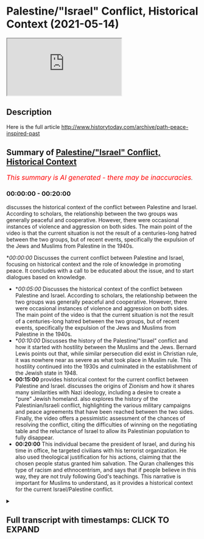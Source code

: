 # Palestine/"Israel" Conflict, Historical Context (2021-05-14)

<iframe loading='lazy' allow='autoplay' src='https://www.youtube.com/embed/9ZKuPycKiX8'></iframe>

## Description

Here is the full article 
http://www.historytoday.com/archive/path-peace-inspired-past

## Summary of [Palestine/"Israel" Conflict, Historical Context](https://www.youtube.com/watch?v=9ZKuPycKiX8)


*<span style="color:red; font-size:125%">This summary is AI generated - there may be inaccuracies</span>. [](/)*

### <a onclick="modifyYTiframeseektime('0')">00:00:00</a> - <a onclick="modifyYTiframeseektime('1200')">00:20:00</a>

 discusses the historical context of the conflict between Palestine and Israel. According to scholars, the relationship between the two groups was generally peaceful and cooperative. However, there were occasional instances of violence and aggression on both sides. The main point of the video is that the current situation is not the result of a centuries-long hatred between the two groups, but of recent events, specifically the expulsion of the Jews and Muslims from Palestine in the 1940s.

**<a onclick="modifyYTiframeseektime('0')">00:00:00</a>* Discusses the current conflict between Palestine and Israel, focusing on historical context and the role of knowledge in promoting peace. It concludes with a call to be educated about the issue, and to start dialogues based on knowledge.
* **<a onclick="modifyYTiframeseektime('300')">00:05:00</a>* Discusses the historical context of the conflict between Palestine and Israel. According to scholars, the relationship between the two groups was generally peaceful and cooperative. However, there were occasional instances of violence and aggression on both sides. The main point of the video is that the current situation is not the result of a centuries-long hatred between the two groups, but of recent events, specifically the expulsion of the Jews and Muslims from Palestine in the 1940s.
* **<a onclick="modifyYTiframeseektime('600')">00:10:00</a>* Discusses the history of the Palestine/"Israel" conflict and how it started with hostility between the Muslims and the Jews. Bernard Lewis points out that, while similar persecution did exist in Christian rule, it was nowhere near as severe as what took place in Muslim rule. This hostility continued into the 1930s and culminated in the establishment of the Jewish state in 1948.
* **<a onclick="modifyYTiframeseektime('900')">00:15:00</a>**  provides historical context for the current conflict between Palestine and Israel. discusses the origins of Zionism and how it shares many similarities with Nazi ideology, including a desire to create a "pure" Jewish homeland.  also explores the history of the Palestinian/Israeli conflict, highlighting the various military campaigns and peace agreements that have been reached between the two sides. Finally, the video offers a pessimistic assessment of the chances of resolving the conflict, citing the difficulties of winning on the negotiating table and the reluctance of Israel to allow its Palestinian population to fully disappear.
* **<a onclick="modifyYTiframeseektime('1200')">00:20:00</a>** This individual became the president of Israel, and during his time in office, he targeted civilians with his terrorist organization. He also used theological justification for his actions, claiming that the chosen people status granted him salvation. The Quran challenges this type of racism and ethnocentrism, and says that if people believe in this way, they are not truly following God's teachings. This narrative is important for Muslims to understand, as it provides a historical context for the current Israel/Palestine conflict.

<details><summary><h2>Full transcript with timestamps: CLICK TO EXPAND</h2></summary>

<a onclick="modifyYTiframeseektime('2')">0:00:02</a> we are witnessing some monstrous acts  
<a onclick="modifyYTiframeseektime('4')">0:00:04</a> being committed at the hands of the  
<a onclick="modifyYTiframeseektime('5')">0:00:05</a> israeli authorities  
<a onclick="modifyYTiframeseektime('7')">0:00:07</a> against civilian palestinians in  
<a onclick="modifyYTiframeseektime('11')">0:00:11</a> region and this is not something new  
<a onclick="modifyYTiframeseektime('14')">0:00:14</a> this is not something new that we are  
<a onclick="modifyYTiframeseektime('16')">0:00:16</a> witnessing we have witnessed this for  
<a onclick="modifyYTiframeseektime('18')">0:00:18</a> decades  
<a onclick="modifyYTiframeseektime('19')">0:00:19</a> since the advent of the so-called state  
<a onclick="modifyYTiframeseektime('21')">0:00:21</a> of israel in 1948 in may 1948  
<a onclick="modifyYTiframeseektime('25')">0:00:25</a> and that is simply because that state  
<a onclick="modifyYTiframeseektime('27')">0:00:27</a> has had an agenda  
<a onclick="modifyYTiframeseektime('29')">0:00:29</a> which has been uncovered now by  
<a onclick="modifyYTiframeseektime('31')">0:00:31</a> historians like ilan pape  
<a onclick="modifyYTiframeseektime('34')">0:00:34</a> and others like norman finkelstein who  
<a onclick="modifyYTiframeseektime('36')">0:00:36</a> have written extensively on these issues  
<a onclick="modifyYTiframeseektime('39')">0:00:39</a> whereby israeli authorities have been  
<a onclick="modifyYTiframeseektime('43')">0:00:43</a> exposed  
<a onclick="modifyYTiframeseektime('44')">0:00:44</a> for trying to ethnically cleanse  
<a onclick="modifyYTiframeseektime('47')">0:00:47</a> the areas of palestine from the arab  
<a onclick="modifyYTiframeseektime('50')">0:00:50</a> peoples  
<a onclick="modifyYTiframeseektime('51')">0:00:51</a> this is their agenda and why and how do  
<a onclick="modifyYTiframeseektime('54')">0:00:54</a> we know that  
<a onclick="modifyYTiframeseektime('55')">0:00:55</a> we know that from the records we know  
<a onclick="modifyYTiframeseektime('58')">0:00:58</a> that from  
<a onclick="modifyYTiframeseektime('58')">0:00:58</a> the days in which the very early state  
<a onclick="modifyYTiframeseektime('61')">0:01:01</a> of israel had plans  
<a onclick="modifyYTiframeseektime('63')">0:01:03</a> like plan elif and plan bet  
<a onclick="modifyYTiframeseektime('67')">0:01:07</a> and plan gimmel and not to forget the  
<a onclick="modifyYTiframeseektime('70')">0:01:10</a> most important  
<a onclick="modifyYTiframeseektime('72')">0:01:12</a> and severe of them all plan dalit  
<a onclick="modifyYTiframeseektime('76')">0:01:16</a> which explicitly mentions the intention  
<a onclick="modifyYTiframeseektime('79')">0:01:19</a> of the israeli government  
<a onclick="modifyYTiframeseektime('81')">0:01:21</a> or the israeli authorities to try and  
<a onclick="modifyYTiframeseektime('84')">0:01:24</a> dispose  
<a onclick="modifyYTiframeseektime('84')">0:01:24</a> of the land of trying to get rid of  
<a onclick="modifyYTiframeseektime('88')">0:01:28</a> quite frankly as many of the  
<a onclick="modifyYTiframeseektime('90')">0:01:30</a> palestinians as possible and they're  
<a onclick="modifyYTiframeseektime('92')">0:01:32</a> very  
<a onclick="modifyYTiframeseektime('93')">0:01:33</a> clear about those objectives only  
<a onclick="modifyYTiframeseektime('94')">0:01:34</a> someone who is  
<a onclick="modifyYTiframeseektime('96')">0:01:36</a> deluding themselves and who doesn't know  
<a onclick="modifyYTiframeseektime('99')">0:01:39</a> history  
<a onclick="modifyYTiframeseektime('100')">0:01:40</a> would pretend that that is not happening  
<a onclick="modifyYTiframeseektime('103')">0:01:43</a> in that area  
<a onclick="modifyYTiframeseektime('104')">0:01:44</a> as i've mentioned historians now look at  
<a onclick="modifyYTiframeseektime('107')">0:01:47</a> these  
<a onclick="modifyYTiframeseektime('107')">0:01:47</a> records like planned dalet and have  
<a onclick="modifyYTiframeseektime('110')">0:01:50</a> concluded  
<a onclick="modifyYTiframeseektime('112')">0:01:52</a> that this was the intention and is the  
<a onclick="modifyYTiframeseektime('114')">0:01:54</a> intention of the israeli authorities all  
<a onclick="modifyYTiframeseektime('116')">0:01:56</a> along  
<a onclick="modifyYTiframeseektime('117')">0:01:57</a> and if you look at what's been happening  
<a onclick="modifyYTiframeseektime('120')">0:02:00</a> from 1948  
<a onclick="modifyYTiframeseektime('122')">0:02:02</a> to this day you'll find that the  
<a onclick="modifyYTiframeseektime('125')">0:02:05</a> palestinian territories  
<a onclick="modifyYTiframeseektime('127')">0:02:07</a> have been shrinking in size in terms of  
<a onclick="modifyYTiframeseektime('130')">0:02:10</a> geographic location demography  
<a onclick="modifyYTiframeseektime('134')">0:02:14</a> and other things the question is what is  
<a onclick="modifyYTiframeseektime('137')">0:02:17</a> fueling  
<a onclick="modifyYTiframeseektime('138')">0:02:18</a> this conflict it's important that we  
<a onclick="modifyYTiframeseektime('140')">0:02:20</a> have the right diagnostic  
<a onclick="modifyYTiframeseektime('142')">0:02:22</a> to this so that we don't make rash  
<a onclick="modifyYTiframeseektime('145')">0:02:25</a> and hasty or generalized  
<a onclick="modifyYTiframeseektime('148')">0:02:28</a> or otherwise irresponsible judgments  
<a onclick="modifyYTiframeseektime('152')">0:02:32</a> as to why what is happening is happening  
<a onclick="modifyYTiframeseektime('155')">0:02:35</a> i want to submit to you today that what  
<a onclick="modifyYTiframeseektime('156')">0:02:36</a> is happening is happening not because of  
<a onclick="modifyYTiframeseektime('158')">0:02:38</a> religion  
<a onclick="modifyYTiframeseektime('161')">0:02:41</a> it's not because muslims hate jews or  
<a onclick="modifyYTiframeseektime('164')">0:02:44</a> jews hate muslims  
<a onclick="modifyYTiframeseektime('165')">0:02:45</a> or muslims cannot tolerate jews or jews  
<a onclick="modifyYTiframeseektime('168')">0:02:48</a> cannot tolerate muslims  
<a onclick="modifyYTiframeseektime('170')">0:02:50</a> or indeed because that within the  
<a onclick="modifyYTiframeseektime('172')">0:02:52</a> theological systems  
<a onclick="modifyYTiframeseektime('173')">0:02:53</a> of islam and or judaism there is a lack  
<a onclick="modifyYTiframeseektime('177')">0:02:57</a> of tolerance towards the other  
<a onclick="modifyYTiframeseektime('180')">0:03:00</a> and there are many things which can  
<a onclick="modifyYTiframeseektime('181')">0:03:01</a> prove this both contemporary  
<a onclick="modifyYTiframeseektime('183')">0:03:03</a> if you think about the last maybe 100  
<a onclick="modifyYTiframeseektime('185')">0:03:05</a> years  
<a onclick="modifyYTiframeseektime('187')">0:03:07</a> and medieval if you look at the  
<a onclick="modifyYTiframeseektime('190')">0:03:10</a> broad stroke historical trends that have  
<a onclick="modifyYTiframeseektime('193')">0:03:13</a> taken place  
<a onclick="modifyYTiframeseektime('194')">0:03:14</a> in many different countries in the last  
<a onclick="modifyYTiframeseektime('197')">0:03:17</a> thousand four hundred  
<a onclick="modifyYTiframeseektime('198')">0:03:18</a> and forty four years of islamic history  
<a onclick="modifyYTiframeseektime('200')">0:03:20</a> so let's go over some of those things  
<a onclick="modifyYTiframeseektime('202')">0:03:22</a> first because it's important  
<a onclick="modifyYTiframeseektime('203')">0:03:23</a> people are saying what should we do and  
<a onclick="modifyYTiframeseektime('205')">0:03:25</a> what is the solution  
<a onclick="modifyYTiframeseektime('207')">0:03:27</a> the first part of the solution is to be  
<a onclick="modifyYTiframeseektime('210')">0:03:30</a> educated about this topic  
<a onclick="modifyYTiframeseektime('212')">0:03:32</a> after one is educated about this topic  
<a onclick="modifyYTiframeseektime('215')">0:03:35</a> one can  
<a onclick="modifyYTiframeseektime('216')">0:03:36</a> have conversations based on knowledge  
<a onclick="modifyYTiframeseektime('219')">0:03:39</a> which can have a narrative  
<a onclick="modifyYTiframeseektime('221')">0:03:41</a> influencing effect both in the public  
<a onclick="modifyYTiframeseektime('223')">0:03:43</a> sphere and in private  
<a onclick="modifyYTiframeseektime('224')">0:03:44</a> circles that's the first thing and it's  
<a onclick="modifyYTiframeseektime('228')">0:03:48</a> always the case with the muslim  
<a onclick="modifyYTiframeseektime('230')">0:03:50</a> that at least from our perspective  
<a onclick="modifyYTiframeseektime('233')">0:03:53</a> everything should start with the pen  
<a onclick="modifyYTiframeseektime('234')">0:03:54</a> as allah the first thing that was  
<a onclick="modifyYTiframeseektime('237')">0:03:57</a> revealed  
<a onclick="modifyYTiframeseektime('238')">0:03:58</a> in the quran  
<a onclick="modifyYTiframeseektime('247')">0:04:07</a> who created who created who created the  
<a onclick="modifyYTiframeseektime('251')">0:04:11</a> human being from clubs  
<a onclick="modifyYTiframeseektime('257')">0:04:17</a> [Music]  
<a onclick="modifyYTiframeseektime('262')">0:04:22</a> and your lord is the most generous the  
<a onclick="modifyYTiframeseektime('264')">0:04:24</a> one who taught  
<a onclick="modifyYTiframeseektime('266')">0:04:26</a> with the pen with the pen so everything  
<a onclick="modifyYTiframeseektime('269')">0:04:29</a> must start  
<a onclick="modifyYTiframeseektime('271')">0:04:31</a> with knowledge and the pen even  
<a onclick="modifyYTiframeseektime('274')">0:04:34</a> islamic theology  
<a onclick="modifyYTiframeseektime('280')">0:04:40</a> know that it's everything starts  
<a onclick="modifyYTiframeseektime('283')">0:04:43</a> with knowledge so how do we  
<a onclick="modifyYTiframeseektime('287')">0:04:47</a> show how do we show  
<a onclick="modifyYTiframeseektime('290')">0:04:50</a> and prove that actually it's not a  
<a onclick="modifyYTiframeseektime('292')">0:04:52</a> religious tension  
<a onclick="modifyYTiframeseektime('294')">0:04:54</a> if you look at the history of muslims  
<a onclick="modifyYTiframeseektime('296')">0:04:56</a> and jews  
<a onclick="modifyYTiframeseektime('298')">0:04:58</a> starting with the conquest of jerusalem  
<a onclick="modifyYTiframeseektime('301')">0:05:01</a> in 638  
<a onclick="modifyYTiframeseektime('302')">0:05:02</a> by ahmad even someone  
<a onclick="modifyYTiframeseektime('305')">0:05:05</a> like michael sir michael gilbert who i  
<a onclick="modifyYTiframeseektime('308')">0:05:08</a> will link his article is a very short  
<a onclick="modifyYTiframeseektime('311')">0:05:11</a> brief and important read  
<a onclick="modifyYTiframeseektime('315')">0:05:15</a> read this article it's an incredibly  
<a onclick="modifyYTiframeseektime('316')">0:05:16</a> important article it's not written by a  
<a onclick="modifyYTiframeseektime('318')">0:05:18</a> muslim for propaganda purposes or  
<a onclick="modifyYTiframeseektime('320')">0:05:20</a> anything like this  
<a onclick="modifyYTiframeseektime('321')">0:05:21</a> by a british historian of the highest  
<a onclick="modifyYTiframeseektime('323')">0:05:23</a> eminence  
<a onclick="modifyYTiframeseektime('325')">0:05:25</a> the account that he gives and the  
<a onclick="modifyYTiframeseektime('327')">0:05:27</a> account that even someone like thomas  
<a onclick="modifyYTiframeseektime('329')">0:05:29</a> walker arnold  
<a onclick="modifyYTiframeseektime('330')">0:05:30</a> who is an orientalist gives in his the  
<a onclick="modifyYTiframeseektime('333')">0:05:33</a> preaching of islam a book an orientalist  
<a onclick="modifyYTiframeseektime('335')">0:05:35</a> book  
<a onclick="modifyYTiframeseektime('337')">0:05:37</a> some decades many decades ago and many  
<a onclick="modifyYTiframeseektime('340')">0:05:40</a> other people  
<a onclick="modifyYTiframeseektime('341')">0:05:41</a> give even bernard lewis who was one of  
<a onclick="modifyYTiframeseektime('344')">0:05:44</a> the most ardent and polemical people  
<a onclick="modifyYTiframeseektime('346')">0:05:46</a> against islam  
<a onclick="modifyYTiframeseektime('347')">0:05:47</a> and the islamic civilization all of  
<a onclick="modifyYTiframeseektime('350')">0:05:50</a> those people admit  
<a onclick="modifyYTiframeseektime('352')">0:05:52</a> that in fact that in fact there was a  
<a onclick="modifyYTiframeseektime('356')">0:05:56</a> there was an air of tolerance there was  
<a onclick="modifyYTiframeseektime('358')">0:05:58</a> an air of tolerance  
<a onclick="modifyYTiframeseektime('360')">0:06:00</a> and when um he came he allowed the jews  
<a onclick="modifyYTiframeseektime('364')">0:06:04</a> to settle back into jerusalem  
<a onclick="modifyYTiframeseektime('366')">0:06:06</a> and for those who know ancient history  
<a onclick="modifyYTiframeseektime('368')">0:06:08</a> will know that there was something  
<a onclick="modifyYTiframeseektime('370')">0:06:10</a> called the siege of jerusalem in 70 a.d  
<a onclick="modifyYTiframeseektime('373')">0:06:13</a> where the jews were literally kicked out  
<a onclick="modifyYTiframeseektime('375')">0:06:15</a> of their homes  
<a onclick="modifyYTiframeseektime('377')">0:06:17</a> at the hands of the romans you see how  
<a onclick="modifyYTiframeseektime('379')">0:06:19</a> subhanallah how history repeats itself  
<a onclick="modifyYTiframeseektime('381')">0:06:21</a> but now the perpetrators have become the  
<a onclick="modifyYTiframeseektime('383')">0:06:23</a> victims  
<a onclick="modifyYTiframeseektime('384')">0:06:24</a> and the victims have become the  
<a onclick="modifyYTiframeseektime('386')">0:06:26</a> perpetrators  
<a onclick="modifyYTiframeseektime('388')">0:06:28</a> the the perpetrators have become the  
<a onclick="modifyYTiframeseektime('390')">0:06:30</a> victims and the victims have become the  
<a onclick="modifyYTiframeseektime('392')">0:06:32</a> perpetrators  
<a onclick="modifyYTiframeseektime('393')">0:06:33</a> now it's not the roman empire kicking  
<a onclick="modifyYTiframeseektime('395')">0:06:35</a> out the jews from judea  
<a onclick="modifyYTiframeseektime('397')">0:06:37</a> now it's the opposite now it's the jews  
<a onclick="modifyYTiframeseektime('399')">0:06:39</a> kicking out the muslims from palestine  
<a onclick="modifyYTiframeseektime('401')">0:06:41</a> the original inhabitants but let that be  
<a onclick="modifyYTiframeseektime('403')">0:06:43</a> a side note for now  
<a onclick="modifyYTiframeseektime('406')">0:06:46</a> 638 you had peaceful collaboration  
<a onclick="modifyYTiframeseektime('409')">0:06:49</a> you had a system where muslims  
<a onclick="modifyYTiframeseektime('413')">0:06:53</a> christians and jews all lived  
<a onclick="modifyYTiframeseektime('414')">0:06:54</a> side by side there was no  
<a onclick="modifyYTiframeseektime('418')">0:06:58</a> genocide no one has said this and in  
<a onclick="modifyYTiframeseektime('421')">0:07:01</a> fact this would be an a historical claim  
<a onclick="modifyYTiframeseektime('423')">0:07:03</a> that you cannot even make  
<a onclick="modifyYTiframeseektime('424')">0:07:04</a> you cannot make this claim there was no  
<a onclick="modifyYTiframeseektime('426')">0:07:06</a> for forced  
<a onclick="modifyYTiframeseektime('428')">0:07:08</a> religious uh conversion  
<a onclick="modifyYTiframeseektime('431')">0:07:11</a> even thomas walker arnold mentions this  
<a onclick="modifyYTiframeseektime('433')">0:07:13</a> in his book  
<a onclick="modifyYTiframeseektime('436')">0:07:16</a> there was giving to the jews  
<a onclick="modifyYTiframeseektime('439')">0:07:19</a> and to christians and to other  
<a onclick="modifyYTiframeseektime('441')">0:07:21</a> communities  
<a onclick="modifyYTiframeseektime('443')">0:07:23</a> a right to basically rule by what they  
<a onclick="modifyYTiframeseektime('446')">0:07:26</a> believe in  
<a onclick="modifyYTiframeseektime('447')">0:07:27</a> and this is extremely explicit in the  
<a onclick="modifyYTiframeseektime('450')">0:07:30</a> islamic texts  
<a onclick="modifyYTiframeseektime('452')">0:07:32</a> then you had then you had different  
<a onclick="modifyYTiframeseektime('455')">0:07:35</a> empires  
<a onclick="modifyYTiframeseektime('456')">0:07:36</a> and we can't go through a thousand four  
<a onclick="modifyYTiframeseektime('457')">0:07:37</a> hundred years of empires but  
<a onclick="modifyYTiframeseektime('460')">0:07:40</a> suffice it for me to say today that when  
<a onclick="modifyYTiframeseektime('462')">0:07:42</a> you had conviventia  
<a onclick="modifyYTiframeseektime('464')">0:07:44</a> convavencia in spain  
<a onclick="modifyYTiframeseektime('468')">0:07:48</a> in spain which basically means a  
<a onclick="modifyYTiframeseektime('470')">0:07:50</a> collaboration between jews christians  
<a onclick="modifyYTiframeseektime('472')">0:07:52</a> and muslims and  
<a onclick="modifyYTiframeseektime('473')">0:07:53</a> coexistence so much so that in 1492  
<a onclick="modifyYTiframeseektime('479')">0:07:59</a> when the expulsion of the muslims and  
<a onclick="modifyYTiframeseektime('481')">0:08:01</a> jews took place and the inquisition took  
<a onclick="modifyYTiframeseektime('483')">0:08:03</a> place  
<a onclick="modifyYTiframeseektime('484')">0:08:04</a> jewish people and gilbert sir michael  
<a onclick="modifyYTiframeseektime('487')">0:08:07</a> gilbert talks about this in his article  
<a onclick="modifyYTiframeseektime('488')">0:08:08</a> which you must read  
<a onclick="modifyYTiframeseektime('490')">0:08:10</a> jewish people ran to the ottoman empire  
<a onclick="modifyYTiframeseektime('493')">0:08:13</a> for safe haven  
<a onclick="modifyYTiframeseektime('494')">0:08:14</a> they ran to the muslims for say and what  
<a onclick="modifyYTiframeseektime('496')">0:08:16</a> did the ottomans do did they  
<a onclick="modifyYTiframeseektime('498')">0:08:18</a> kill them did they enslave them no they  
<a onclick="modifyYTiframeseektime('500')">0:08:20</a> did not  
<a onclick="modifyYTiframeseektime('501')">0:08:21</a> that is a historical they gave them a  
<a onclick="modifyYTiframeseektime('503')">0:08:23</a> space to worship  
<a onclick="modifyYTiframeseektime('506')">0:08:26</a> to believe and so on and before the  
<a onclick="modifyYTiframeseektime('509')">0:08:29</a> ottomans even  
<a onclick="modifyYTiframeseektime('510')">0:08:30</a> the spanish empire in the spanish  
<a onclick="modifyYTiframeseektime('512')">0:08:32</a> inhabited  
<a onclick="modifyYTiframeseektime('513')">0:08:33</a> muslim area or areas  
<a onclick="modifyYTiframeseektime('516')">0:08:36</a> you find that some of the greatest  
<a onclick="modifyYTiframeseektime('519')">0:08:39</a> jewish thinkers of all time  
<a onclick="modifyYTiframeseektime('521')">0:08:41</a> like musa bin mahyun maimonides existed  
<a onclick="modifyYTiframeseektime('525')">0:08:45</a> and he produced his best works under  
<a onclick="modifyYTiframeseektime('527')">0:08:47</a> muslims in fact  
<a onclick="modifyYTiframeseektime('529')">0:08:49</a> the enlightenment of the jews the golden  
<a onclick="modifyYTiframeseektime('532')">0:08:52</a> age of jewish  
<a onclick="modifyYTiframeseektime('534')">0:08:54</a> of the jury took place under muslim rule  
<a onclick="modifyYTiframeseektime('539')">0:08:59</a> it took place under muslim rule  
<a onclick="modifyYTiframeseektime('543')">0:09:03</a> so one cannot say  
<a onclick="modifyYTiframeseektime('547')">0:09:07</a> that in fact this is that the muslims  
<a onclick="modifyYTiframeseektime('550')">0:09:10</a> and jews had this  
<a onclick="modifyYTiframeseektime('551')">0:09:11</a> horrible relationship yes of course  
<a onclick="modifyYTiframeseektime('554')">0:09:14</a> there were times when muslims and jews  
<a onclick="modifyYTiframeseektime('555')">0:09:15</a> went to war  
<a onclick="modifyYTiframeseektime('557')">0:09:17</a> but that was i will i will put to you  
<a onclick="modifyYTiframeseektime('560')">0:09:20</a> that  
<a onclick="modifyYTiframeseektime('560')">0:09:20</a> was the historical exception and not the  
<a onclick="modifyYTiframeseektime('563')">0:09:23</a> rule  
<a onclick="modifyYTiframeseektime('564')">0:09:24</a> the rule was for hundreds of years  
<a onclick="modifyYTiframeseektime('566')">0:09:26</a> muslims had protected jewish people  
<a onclick="modifyYTiframeseektime('570')">0:09:30</a> so much so that someone like bernard  
<a onclick="modifyYTiframeseektime('573')">0:09:33</a> lewis  
<a onclick="modifyYTiframeseektime('574')">0:09:34</a> who gilbert mentions in his article  
<a onclick="modifyYTiframeseektime('576')">0:09:36</a> which i'll put down  
<a onclick="modifyYTiframeseektime('577')">0:09:37</a> someone like bernard lewis freely admits  
<a onclick="modifyYTiframeseektime('580')">0:09:40</a> and he is  
<a onclick="modifyYTiframeseektime('581')">0:09:41</a> as i mentioned a polemic against islam  
<a onclick="modifyYTiframeseektime('583')">0:09:43</a> and islamic civilization  
<a onclick="modifyYTiframeseektime('584')">0:09:44</a> that something to this effect that i'm  
<a onclick="modifyYTiframeseektime('586')">0:09:46</a> paraphrasing but the best time  
<a onclick="modifyYTiframeseektime('590')">0:09:50</a> in the uh the best time  
<a onclick="modifyYTiframeseektime('593')">0:09:53</a> in the in the muslim empire didn't  
<a onclick="modifyYTiframeseektime('595')">0:09:55</a> amount to the worst time in the  
<a onclick="modifyYTiframeseektime('596')">0:09:56</a> christian empire in other words  
<a onclick="modifyYTiframeseektime('598')">0:09:58</a> the the jews under the muslim  
<a onclick="modifyYTiframeseektime('602')">0:10:02</a> under muslim rule were not persecuted  
<a onclick="modifyYTiframeseektime('605')">0:10:05</a> in any way shape or form comparable to  
<a onclick="modifyYTiframeseektime('608')">0:10:08</a> that which happened in christian  
<a onclick="modifyYTiframeseektime('610')">0:10:10</a> rule with the spanish inquisition  
<a onclick="modifyYTiframeseektime('614')">0:10:14</a> and with the hitler with the pogroms  
<a onclick="modifyYTiframeseektime('619')">0:10:19</a> and so many other events that we can  
<a onclick="modifyYTiframeseektime('621')">0:10:21</a> cite  
<a onclick="modifyYTiframeseektime('622')">0:10:22</a> no such events equivalent to that  
<a onclick="modifyYTiframeseektime('624')">0:10:24</a> existed in the muslim world  
<a onclick="modifyYTiframeseektime('626')">0:10:26</a> at all according to bernard lewis and  
<a onclick="modifyYTiframeseektime('628')">0:10:28</a> this is mentioned by  
<a onclick="modifyYTiframeseektime('629')">0:10:29</a> sir michael gilbert so when did this  
<a onclick="modifyYTiframeseektime('633')">0:10:33</a> hostility start taking place  
<a onclick="modifyYTiframeseektime('636')">0:10:36</a> when did really the war start to  
<a onclick="modifyYTiframeseektime('638')">0:10:38</a> proliferate  
<a onclick="modifyYTiframeseektime('640')">0:10:40</a> and the hatred started to become  
<a onclick="modifyYTiframeseektime('643')">0:10:43</a> apparent to the degree  
<a onclick="modifyYTiframeseektime('646')">0:10:46</a> to which it is now sir michael gilbert  
<a onclick="modifyYTiframeseektime('651')">0:10:51</a> says that in fact this took place at the  
<a onclick="modifyYTiframeseektime('654')">0:10:54</a> advent of  
<a onclick="modifyYTiframeseektime('655')">0:10:55</a> zionism and this is a view widely  
<a onclick="modifyYTiframeseektime('658')">0:10:58</a> accepted among historians  
<a onclick="modifyYTiframeseektime('662')">0:11:02</a> if you look at the recent past if you  
<a onclick="modifyYTiframeseektime('665')">0:11:05</a> look at the recent past  
<a onclick="modifyYTiframeseektime('667')">0:11:07</a> you had of and obviously these things  
<a onclick="modifyYTiframeseektime('669')">0:11:09</a> require  
<a onclick="modifyYTiframeseektime('670')">0:11:10</a> lectures in their own but i will  
<a onclick="modifyYTiframeseektime('672')">0:11:12</a> passively talk about this and you can go  
<a onclick="modifyYTiframeseektime('674')">0:11:14</a> research in your time but you had the  
<a onclick="modifyYTiframeseektime('675')">0:11:15</a> balfour  
<a onclick="modifyYTiframeseektime('676')">0:11:16</a> declaration 1917 where  
<a onclick="modifyYTiframeseektime('679')">0:11:19</a> britain promised  
<a onclick="modifyYTiframeseektime('683')">0:11:23</a> the jewish people or the zionists at  
<a onclick="modifyYTiframeseektime('686')">0:11:26</a> that time  
<a onclick="modifyYTiframeseektime('687')">0:11:27</a> that they will facilitate for them a  
<a onclick="modifyYTiframeseektime('689')">0:11:29</a> homeland  
<a onclick="modifyYTiframeseektime('690')">0:11:30</a> in palestine and bear in mind britain  
<a onclick="modifyYTiframeseektime('693')">0:11:33</a> didn't have a mandate for palestine  
<a onclick="modifyYTiframeseektime('695')">0:11:35</a> in 1917 the war was still going on world  
<a onclick="modifyYTiframeseektime('698')">0:11:38</a> war one was still going on at that time  
<a onclick="modifyYTiframeseektime('700')">0:11:40</a> and so they had a mandate for they had a  
<a onclick="modifyYTiframeseektime('703')">0:11:43</a> mandate for  
<a onclick="modifyYTiframeseektime('704')">0:11:44</a> palestine in 1920 and from the years of  
<a onclick="modifyYTiframeseektime('707')">0:11:47</a> 1920 to 1948  
<a onclick="modifyYTiframeseektime('709')">0:11:49</a> there was a struggle within where there  
<a onclick="modifyYTiframeseektime('712')">0:11:52</a> was a struggle within  
<a onclick="modifyYTiframeseektime('714')">0:11:54</a> palestine so much so  
<a onclick="modifyYTiframeseektime('718')">0:11:58</a> that what happened is in the 30s in  
<a onclick="modifyYTiframeseektime('722')">0:12:02</a> particular  
<a onclick="modifyYTiframeseektime('722')">0:12:02</a> in the 30s in particular you had  
<a onclick="modifyYTiframeseektime('724')">0:12:04</a> something called the arab revolt in 1936  
<a onclick="modifyYTiframeseektime('727')">0:12:07</a> which took place because of an  
<a onclick="modifyYTiframeseektime('729')">0:12:09</a> increasing  
<a onclick="modifyYTiframeseektime('730')">0:12:10</a> jewish immigration obviously you will  
<a onclick="modifyYTiframeseektime('733')">0:12:13</a> know if you know german history as well  
<a onclick="modifyYTiframeseektime('735')">0:12:15</a> if you study it gcses or whatever  
<a onclick="modifyYTiframeseektime('738')">0:12:18</a> that hitler became chancellor of the  
<a onclick="modifyYTiframeseektime('739')">0:12:19</a> exchequer in the early 30s 1933  
<a onclick="modifyYTiframeseektime('743')">0:12:23</a> and the nuremberg laws took place in  
<a onclick="modifyYTiframeseektime('745')">0:12:25</a> 1934.  
<a onclick="modifyYTiframeseektime('747')">0:12:27</a> so in 1934 is when the nuremberg  
<a onclick="modifyYTiframeseektime('749')">0:12:29</a> starting to take place  
<a onclick="modifyYTiframeseektime('750')">0:12:30</a> that's where you find so many jews like  
<a onclick="modifyYTiframeseektime('753')">0:12:33</a> to come from germany but not just  
<a onclick="modifyYTiframeseektime('754')">0:12:34</a> germany  
<a onclick="modifyYTiframeseektime('755')">0:12:35</a> from poland and from russia and  
<a onclick="modifyYTiframeseektime('756')">0:12:36</a> different parts of the european world  
<a onclick="modifyYTiframeseektime('759')">0:12:39</a> and they were coming and overflowing  
<a onclick="modifyYTiframeseektime('763')">0:12:43</a> overflowing a country with very small  
<a onclick="modifyYTiframeseektime('765')">0:12:45</a> population which was at that time  
<a onclick="modifyYTiframeseektime('766')">0:12:46</a> palestine  
<a onclick="modifyYTiframeseektime('767')">0:12:47</a> and this culminated you could say in  
<a onclick="modifyYTiframeseektime('770')">0:12:50</a> what was referred to as the arab revolt  
<a onclick="modifyYTiframeseektime('771')">0:12:51</a> because  
<a onclick="modifyYTiframeseektime('772')">0:12:52</a> how can you bring all these people maybe  
<a onclick="modifyYTiframeseektime('774')">0:12:54</a> 150  
<a onclick="modifyYTiframeseektime('775')">0:12:55</a> 000 people according to huritz in his  
<a onclick="modifyYTiframeseektime('777')">0:12:57</a> book the struggle for palestine  
<a onclick="modifyYTiframeseektime('780')">0:13:00</a> he talks about and you can look at that  
<a onclick="modifyYTiframeseektime('782')">0:13:02</a> book because it's it's not even written  
<a onclick="modifyYTiframeseektime('784')">0:13:04</a> by  
<a onclick="modifyYTiframeseektime('784')">0:13:04</a> it's written by i think is mutual is a  
<a onclick="modifyYTiframeseektime('786')">0:13:06</a> jew himself  
<a onclick="modifyYTiframeseektime('787')">0:13:07</a> but it's a classic on this talks about  
<a onclick="modifyYTiframeseektime('790')">0:13:10</a> the fact that these people are coming in  
<a onclick="modifyYTiframeseektime('791')">0:13:11</a> in 30s early 30s  
<a onclick="modifyYTiframeseektime('793')">0:13:13</a> in swathes and overpopulating the  
<a onclick="modifyYTiframeseektime('797')">0:13:17</a> uh overpopulating palestine and then in  
<a onclick="modifyYTiframeseektime('799')">0:13:19</a> 1939  
<a onclick="modifyYTiframeseektime('800')">0:13:20</a> i'm quickly going through this you had  
<a onclick="modifyYTiframeseektime('803')">0:13:23</a> the white paper  
<a onclick="modifyYTiframeseektime('804')">0:13:24</a> and you can go and research what that is  
<a onclick="modifyYTiframeseektime('805')">0:13:25</a> it's a particular paper that took place  
<a onclick="modifyYTiframeseektime('807')">0:13:27</a> uh that was written by the british  
<a onclick="modifyYTiframeseektime('809')">0:13:29</a> mandate which  
<a onclick="modifyYTiframeseektime('811')">0:13:31</a> which caused very much agony and  
<a onclick="modifyYTiframeseektime('814')">0:13:34</a> commotion  
<a onclick="modifyYTiframeseektime('815')">0:13:35</a> and then after that you had in 1940  
<a onclick="modifyYTiframeseektime('818')">0:13:38</a> the establishment of it of  
<a onclick="modifyYTiframeseektime('821')">0:13:41</a> the military win with the blessings by  
<a onclick="modifyYTiframeseektime('824')">0:13:44</a> the way and this is according to herod's  
<a onclick="modifyYTiframeseektime('825')">0:13:45</a> of will of winston churchill that now  
<a onclick="modifyYTiframeseektime('828')">0:13:48</a> they decide to have the hagganah and the  
<a onclick="modifyYTiframeseektime('830')">0:13:50</a> urgon  
<a onclick="modifyYTiframeseektime('831')">0:13:51</a> and the hagana was a paramilitary group  
<a onclick="modifyYTiframeseektime('834')">0:13:54</a> and this is the beginnings of the jewish  
<a onclick="modifyYTiframeseektime('836')">0:13:56</a> state if you really want to  
<a onclick="modifyYTiframeseektime('837')">0:13:57</a> pin it down it was when they had defense  
<a onclick="modifyYTiframeseektime('840')">0:14:00</a> systems in place  
<a onclick="modifyYTiframeseektime('841')">0:14:01</a> the hagener the hagen up  
<a onclick="modifyYTiframeseektime('845')">0:14:05</a> in the 1940s early 1940s  
<a onclick="modifyYTiframeseektime('849')">0:14:09</a> and the irg which are a terrorist  
<a onclick="modifyYTiframeseektime('850')">0:14:10</a> organization  
<a onclick="modifyYTiframeseektime('852')">0:14:12</a> now they started to defend themselves  
<a onclick="modifyYTiframeseektime('854')">0:14:14</a> and what they mean by that really  
<a onclick="modifyYTiframeseektime('856')">0:14:16</a> especially in the case of the argument  
<a onclick="modifyYTiframeseektime('858')">0:14:18</a> is commit terrorist heinous acts which  
<a onclick="modifyYTiframeseektime('860')">0:14:20</a> were recognized as terrorists  
<a onclick="modifyYTiframeseektime('861')">0:14:21</a> terroristic by almost everybody the  
<a onclick="modifyYTiframeseektime('863')">0:14:23</a> americans the british and everyone  
<a onclick="modifyYTiframeseektime('864')">0:14:24</a> because in fact and i mentioned this  
<a onclick="modifyYTiframeseektime('866')">0:14:26</a> quite often  
<a onclick="modifyYTiframeseektime('868')">0:14:28</a> it culminated probably one of the most  
<a onclick="modifyYTiframeseektime('870')">0:14:30</a> severe terrorist attacks in 1946  
<a onclick="modifyYTiframeseektime('874')">0:14:34</a> where these people the of gun  
<a onclick="modifyYTiframeseektime('877')">0:14:37</a> went into the king david hotel and  
<a onclick="modifyYTiframeseektime('879')">0:14:39</a> killed 91  
<a onclick="modifyYTiframeseektime('880')">0:14:40</a> people innocents innocent people they  
<a onclick="modifyYTiframeseektime('883')">0:14:43</a> went into a hotel in jerusalem in east  
<a onclick="modifyYTiframeseektime('885')">0:14:45</a> jerusalem and killed people  
<a onclick="modifyYTiframeseektime('887')">0:14:47</a> and you see they were rewarded for their  
<a onclick="modifyYTiframeseektime('889')">0:14:49</a> terrorism  
<a onclick="modifyYTiframeseektime('890')">0:14:50</a> by the british and the u.n two years  
<a onclick="modifyYTiframeseektime('892')">0:14:52</a> later by getting a state  
<a onclick="modifyYTiframeseektime('894')">0:14:54</a> in their name in 1948  
<a onclick="modifyYTiframeseektime('898')">0:14:58</a> and what a precedent to set  
<a onclick="modifyYTiframeseektime('901')">0:15:01</a> what a precedent to set they were  
<a onclick="modifyYTiframeseektime('903')">0:15:03</a> rewarded for their terrorism  
<a onclick="modifyYTiframeseektime('905')">0:15:05</a> because the ruling powers and the man  
<a onclick="modifyYTiframeseektime('908')">0:15:08</a> the british mandate and so on they had  
<a onclick="modifyYTiframeseektime('909')">0:15:09</a> enough of this  
<a onclick="modifyYTiframeseektime('910')">0:15:10</a> and so the case was referred to the un  
<a onclick="modifyYTiframeseektime('912')">0:15:12</a> and 1948 lo and behold  
<a onclick="modifyYTiframeseektime('914')">0:15:14</a> you have the state of israel and then  
<a onclick="modifyYTiframeseektime('917')">0:15:17</a> you have  
<a onclick="modifyYTiframeseektime('918')">0:15:18</a> of course the wars you have a 1948 war  
<a onclick="modifyYTiframeseektime('923')">0:15:23</a> and then you have the 1966 war and the  
<a onclick="modifyYTiframeseektime('925')">0:15:25</a> 1966 wars with  
<a onclick="modifyYTiframeseektime('927')">0:15:27</a> egypt and other neighboring states like  
<a onclick="modifyYTiframeseektime('929')">0:15:29</a> jordan and so on  
<a onclick="modifyYTiframeseektime('930')">0:15:30</a> where they lost decisively  
<a onclick="modifyYTiframeseektime('933')">0:15:33</a> because obviously america had a hand in  
<a onclick="modifyYTiframeseektime('935')">0:15:35</a> that war and  
<a onclick="modifyYTiframeseektime('936')">0:15:36</a> they were not prepared and they had arab  
<a onclick="modifyYTiframeseektime('938')">0:15:38</a> nationalism and they were not  
<a onclick="modifyYTiframeseektime('940')">0:15:40</a> really effective and then 1973  
<a onclick="modifyYTiframeseektime('943')">0:15:43</a> with another war which is held in  
<a onclick="modifyYTiframeseektime('946')">0:15:46</a> egyptian  
<a onclick="modifyYTiframeseektime('947')">0:15:47</a> history at least as one of the great  
<a onclick="modifyYTiframeseektime('949')">0:15:49</a> victories and i see why they think that  
<a onclick="modifyYTiframeseektime('951')">0:15:51</a> because at least they've regained sinai  
<a onclick="modifyYTiframeseektime('955')">0:15:55</a> they regained sinai in 1973  
<a onclick="modifyYTiframeseektime('959')">0:15:59</a> but we still have the issue as it is now  
<a onclick="modifyYTiframeseektime('961')">0:16:01</a> and then you have all these accords that  
<a onclick="modifyYTiframeseektime('962')">0:16:02</a> took place before  
<a onclick="modifyYTiframeseektime('963')">0:16:03</a> in between that time period and then you  
<a onclick="modifyYTiframeseektime('965')">0:16:05</a> had the struggle which continued  
<a onclick="modifyYTiframeseektime('967')">0:16:07</a> and you had the intifadas into father  
<a onclick="modifyYTiframeseektime('969')">0:16:09</a> one intifada  
<a onclick="modifyYTiframeseektime('970')">0:16:10</a> ii and then you had these operations  
<a onclick="modifyYTiframeseektime('973')">0:16:13</a> against  
<a onclick="modifyYTiframeseektime('973')">0:16:13</a> gaza cast lead and protective edge  
<a onclick="modifyYTiframeseektime('976')">0:16:16</a> two major operations which killed  
<a onclick="modifyYTiframeseektime('979')">0:16:19</a> claimed the lives of many different  
<a onclick="modifyYTiframeseektime('980')">0:16:20</a> people  
<a onclick="modifyYTiframeseektime('981')">0:16:21</a> in the early 2000s you also had the  
<a onclick="modifyYTiframeseektime('983')">0:16:23</a> removal of the movement  
<a onclick="modifyYTiframeseektime('985')">0:16:25</a> away of the jewish settlers from hazzard  
<a onclick="modifyYTiframeseektime('988')">0:16:28</a> under the reign of ariel sharon is very  
<a onclick="modifyYTiframeseektime('991')">0:16:31</a> interesting  
<a onclick="modifyYTiframeseektime('992')">0:16:32</a> because i actually watched some videos  
<a onclick="modifyYTiframeseektime('996')">0:16:36</a> of those individuals the jewish settlers  
<a onclick="modifyYTiframeseektime('998')">0:16:38</a> in gaza  
<a onclick="modifyYTiframeseektime('999')">0:16:39</a> they were leaving because they were  
<a onclick="modifyYTiframeseektime('1001')">0:16:41</a> being told to leave by ariel sharon  
<a onclick="modifyYTiframeseektime('1004')">0:16:44</a> and as they were leaving they were  
<a onclick="modifyYTiframeseektime('1005')">0:16:45</a> destroying their homes and this exactly  
<a onclick="modifyYTiframeseektime('1008')">0:16:48</a> mimics what happened to bernoull  
<a onclick="modifyYTiframeseektime('1009')">0:16:49</a> which was a tribe of the jewish people  
<a onclick="modifyYTiframeseektime('1011')">0:16:51</a> at the time of the prophet muhammad  
<a onclick="modifyYTiframeseektime('1021')">0:17:01</a> that they destroyed their own homes  
<a onclick="modifyYTiframeseektime('1022')">0:17:02</a> exactly the same thing they were exiled  
<a onclick="modifyYTiframeseektime('1024')">0:17:04</a> and they destroyed their own homes  
<a onclick="modifyYTiframeseektime('1025')">0:17:05</a> before they leave so they don't they  
<a onclick="modifyYTiframeseektime('1027')">0:17:07</a> don't leave anything nice for  
<a onclick="modifyYTiframeseektime('1028')">0:17:08</a> the muslims and now obviously you had  
<a onclick="modifyYTiframeseektime('1031')">0:17:11</a> these other operations that took place  
<a onclick="modifyYTiframeseektime('1033')">0:17:13</a> and we are where we are the question is  
<a onclick="modifyYTiframeseektime('1036')">0:17:16</a> why is this all happening it's happening  
<a onclick="modifyYTiframeseektime('1038')">0:17:18</a> because those  
<a onclick="modifyYTiframeseektime('1039')">0:17:19</a> particular zionists have a racial  
<a onclick="modifyYTiframeseektime('1043')">0:17:23</a> in exactly by the way zionism and nazism  
<a onclick="modifyYTiframeseektime('1045')">0:17:25</a> are very similar  
<a onclick="modifyYTiframeseektime('1047')">0:17:27</a> they're both nationalistic they're both  
<a onclick="modifyYTiframeseektime('1049')">0:17:29</a> racially predicated  
<a onclick="modifyYTiframeseektime('1050')">0:17:30</a> and they had exactly the same vision  
<a onclick="modifyYTiframeseektime('1052')">0:17:32</a> really they wanted to see a country full  
<a onclick="modifyYTiframeseektime('1054')">0:17:34</a> of people that homogeneous  
<a onclick="modifyYTiframeseektime('1057')">0:17:37</a> that's their vision it's a racist vision  
<a onclick="modifyYTiframeseektime('1059')">0:17:39</a> and now you have an apartheid state and  
<a onclick="modifyYTiframeseektime('1060')">0:17:40</a> you have people who claim to be liberals  
<a onclick="modifyYTiframeseektime('1062')">0:17:42</a> or even neoconservatives and other who  
<a onclick="modifyYTiframeseektime('1065')">0:17:45</a> whoever they whoever they may be  
<a onclick="modifyYTiframeseektime('1066')">0:17:46</a> who support the state of israel  
<a onclick="modifyYTiframeseektime('1070')">0:17:50</a> what is our job and what do we do i'll  
<a onclick="modifyYTiframeseektime('1073')">0:17:53</a> be honest with you  
<a onclick="modifyYTiframeseektime('1074')">0:17:54</a> with razza and with the duffalga of the  
<a onclick="modifyYTiframeseektime('1077')">0:17:57</a> west bank  
<a onclick="modifyYTiframeseektime('1079')">0:17:59</a> the truth of the matter is it's it's  
<a onclick="modifyYTiframeseektime('1081')">0:18:01</a> really a pessimistic case  
<a onclick="modifyYTiframeseektime('1083')">0:18:03</a> henry kissinger once said something very  
<a onclick="modifyYTiframeseektime('1086')">0:18:06</a> important  
<a onclick="modifyYTiframeseektime('1087')">0:18:07</a> he said this to us sadet the egyptian  
<a onclick="modifyYTiframeseektime('1091')">0:18:11</a> prime minister at the time of the  
<a onclick="modifyYTiframeseektime('1093')">0:18:13</a> president at the time  
<a onclick="modifyYTiframeseektime('1095')">0:18:15</a> he said to him you cannot win on the  
<a onclick="modifyYTiframeseektime('1096')">0:18:16</a> negotiating table what you've lost in  
<a onclick="modifyYTiframeseektime('1098')">0:18:18</a> the battlefield  
<a onclick="modifyYTiframeseektime('1101')">0:18:21</a> and this is something true of life we  
<a onclick="modifyYTiframeseektime('1103')">0:18:23</a> cannot expect as muslim people to have  
<a onclick="modifyYTiframeseektime('1106')">0:18:26</a> to win on the negotiating table what  
<a onclick="modifyYTiframeseektime('1108')">0:18:28</a> we've lost in the battlefield  
<a onclick="modifyYTiframeseektime('1111')">0:18:31</a> that's the first principle the second  
<a onclick="modifyYTiframeseektime('1113')">0:18:33</a> principle now the second point  
<a onclick="modifyYTiframeseektime('1115')">0:18:35</a> is as it relates to charity  
<a onclick="modifyYTiframeseektime('1118')">0:18:38</a> some people now mashallah pouring in  
<a onclick="modifyYTiframeseektime('1120')">0:18:40</a> charity  
<a onclick="modifyYTiframeseektime('1122')">0:18:42</a> and i'm not saying not saying that's not  
<a onclick="modifyYTiframeseektime('1123')">0:18:43</a> a good thing but from my connections  
<a onclick="modifyYTiframeseektime('1126')">0:18:46</a> that with the charity organizations  
<a onclick="modifyYTiframeseektime('1127')">0:18:47</a> i'm not saying that has that putting  
<a onclick="modifyYTiframeseektime('1129')">0:18:49</a> money into it is not a good idea  
<a onclick="modifyYTiframeseektime('1131')">0:18:51</a> but it's limited because israel is not  
<a onclick="modifyYTiframeseektime('1133')">0:18:53</a> going to let people go into yeah  
<a onclick="modifyYTiframeseektime('1135')">0:18:55</a> so it's gonna it's gonna be stalled  
<a onclick="modifyYTiframeseektime('1136')">0:18:56</a> people are gonna have the money the  
<a onclick="modifyYTiframeseektime('1138')">0:18:58</a> charities are gonna have the money not  
<a onclick="modifyYTiframeseektime('1139')">0:18:59</a> know what to do with it  
<a onclick="modifyYTiframeseektime('1140')">0:19:00</a> or they might have the money and try and  
<a onclick="modifyYTiframeseektime('1142')">0:19:02</a> transfer some of it but it's not gonna  
<a onclick="modifyYTiframeseektime('1144')">0:19:04</a> be all effective  
<a onclick="modifyYTiframeseektime('1146')">0:19:06</a> for me personally i personally believe  
<a onclick="modifyYTiframeseektime('1149')">0:19:09</a> that the most  
<a onclick="modifyYTiframeseektime('1150')">0:19:10</a> effective thing we can do in the west  
<a onclick="modifyYTiframeseektime('1153')">0:19:13</a> is promote the narrative of racism  
<a onclick="modifyYTiframeseektime('1157')">0:19:17</a> and terrorism and this is what israelis  
<a onclick="modifyYTiframeseektime('1160')">0:19:20</a> it's a racist state and is a terroristic  
<a onclick="modifyYTiframeseektime('1162')">0:19:22</a> state and when i say that  
<a onclick="modifyYTiframeseektime('1164')">0:19:24</a> i don't mean that in jest in fact this  
<a onclick="modifyYTiframeseektime('1166')">0:19:26</a> is historical reality  
<a onclick="modifyYTiframeseektime('1168')">0:19:28</a> why is it a racist state for the reasons  
<a onclick="modifyYTiframeseektime('1170')">0:19:30</a> aforementioned that they have  
<a onclick="modifyYTiframeseektime('1172')">0:19:32</a> it's been revealed to us that they want  
<a onclick="modifyYTiframeseektime('1174')">0:19:34</a> to ethnically cleanse  
<a onclick="modifyYTiframeseektime('1176')">0:19:36</a> the place and make it people of the  
<a onclick="modifyYTiframeseektime('1179')">0:19:39</a> homogenous  
<a onclick="modifyYTiframeseektime('1180')">0:19:40</a> racial groupings why is it a terroristic  
<a onclick="modifyYTiframeseektime('1183')">0:19:43</a> state  
<a onclick="modifyYTiframeseektime('1184')">0:19:44</a> because those same people that bombed  
<a onclick="modifyYTiframeseektime('1186')">0:19:46</a> the hotel that i talked to you about  
<a onclick="modifyYTiframeseektime('1188')">0:19:48</a> people like muhammad  
<a onclick="modifyYTiframeseektime('1191')">0:19:51</a> begin i don't know how to pronounce his  
<a onclick="modifyYTiframeseektime('1193')">0:19:53</a> first name  
<a onclick="modifyYTiframeseektime('1194')">0:19:54</a> he which wrote that he wrote a book  
<a onclick="modifyYTiframeseektime('1196')">0:19:56</a> called the revolt  
<a onclick="modifyYTiframeseektime('1198')">0:19:58</a> a revolting book who  
<a onclick="modifyYTiframeseektime('1201')">0:20:01</a> talks about hate and how he he targets  
<a onclick="modifyYTiframeseektime('1204')">0:20:04</a> civilians in his book is  
<a onclick="modifyYTiframeseektime('1206')">0:20:06</a> you can get it from the library  
<a onclick="modifyYTiframeseektime('1209')">0:20:09</a> this individual became the pr the  
<a onclick="modifyYTiframeseektime('1211')">0:20:11</a> president of israel  
<a onclick="modifyYTiframeseektime('1213')">0:20:13</a> this terrorist became the president of  
<a onclick="modifyYTiframeseektime('1215')">0:20:15</a> israel from 1977  
<a onclick="modifyYTiframeseektime('1217')">0:20:17</a> to 1981 can you imagine abu bakr  
<a onclick="modifyYTiframeseektime('1222')">0:20:22</a> or one of those terrorists becoming  
<a onclick="modifyYTiframeseektime('1225')">0:20:25</a> a president of a country and being  
<a onclick="modifyYTiframeseektime('1226')">0:20:26</a> welcomed and having his hand  
<a onclick="modifyYTiframeseektime('1229')">0:20:29</a> shaken by rulers across the world  
<a onclick="modifyYTiframeseektime('1233')">0:20:33</a> someone who was part of an operation of  
<a onclick="modifyYTiframeseektime('1236')">0:20:36</a> people who targeted civilians directly  
<a onclick="modifyYTiframeseektime('1239')">0:20:39</a> he became the president and this is the  
<a onclick="modifyYTiframeseektime('1242')">0:20:42</a> infrastructure of the current  
<a onclick="modifyYTiframeseektime('1244')">0:20:44</a> lucid party in israel it has its origins  
<a onclick="modifyYTiframeseektime('1248')">0:20:48</a> in a terroristic organization  
<a onclick="modifyYTiframeseektime('1249')">0:20:49</a> in a racist terroristic organization and  
<a onclick="modifyYTiframeseektime('1252')">0:20:52</a> the truth of the matter is they use  
<a onclick="modifyYTiframeseektime('1254')">0:20:54</a> theological justification for this  
<a onclick="modifyYTiframeseektime('1257')">0:20:57</a> the chosen people justification and the  
<a onclick="modifyYTiframeseektime('1260')">0:21:00</a> quran challenges them on that by the way  
<a onclick="modifyYTiframeseektime('1263')">0:21:03</a> says if you really believe that you are  
<a onclick="modifyYTiframeseektime('1266')">0:21:06</a> the chosen people  
<a onclick="modifyYTiframeseektime('1270')">0:21:10</a> if you are truthful yeah they believe  
<a onclick="modifyYTiframeseektime('1272')">0:21:12</a> that this  
<a onclick="modifyYTiframeseektime('1273')">0:21:13</a> the the ethnicity will give them  
<a onclick="modifyYTiframeseektime('1276')">0:21:16</a> salvation  
<a onclick="modifyYTiframeseektime('1277')">0:21:17</a> if that's the case then what are you  
<a onclick="modifyYTiframeseektime('1279')">0:21:19</a> doing here we should be asking for death  
<a onclick="modifyYTiframeseektime('1282')">0:21:22</a> the quran challenges this type of racism  
<a onclick="modifyYTiframeseektime('1288')">0:21:28</a> and this ethnocentric approach to  
<a onclick="modifyYTiframeseektime('1290')">0:21:30</a> theology  
<a onclick="modifyYTiframeseektime('1291')">0:21:31</a> which is not in fact anything to do with  
<a onclick="modifyYTiframeseektime('1294')">0:21:34</a> the  
<a onclick="modifyYTiframeseektime('1295')">0:21:35</a> prophetic messages of moses or any of  
<a onclick="modifyYTiframeseektime('1298')">0:21:38</a> the old testament prophets  
<a onclick="modifyYTiframeseektime('1299')">0:21:39</a> especially those who are sent to ibn  
<a onclick="modifyYTiframeseektime('1301')">0:21:41</a> islami the children of israel  
<a onclick="modifyYTiframeseektime('1304')">0:21:44</a> no so having said all of this  
<a onclick="modifyYTiframeseektime('1309')">0:21:49</a> the two things i recommend we must  
<a onclick="modifyYTiframeseektime('1312')">0:21:52</a> expose  
<a onclick="modifyYTiframeseektime('1313')">0:21:53</a> the terroristic and the racial nature  
<a onclick="modifyYTiframeseektime('1318')">0:21:58</a> the anti-racial the racist  
<a onclick="modifyYTiframeseektime('1321')">0:22:01</a> the racist character  
<a onclick="modifyYTiframeseektime('1324')">0:22:04</a> of the israeli  
<a onclick="modifyYTiframeseektime('1327')">0:22:07</a> government we must  
<a onclick="modifyYTiframeseektime('1331')">0:22:11</a> this for me if there was an organization  
<a onclick="modifyYTiframeseektime('1334')">0:22:14</a> or if there are organizations that are  
<a onclick="modifyYTiframeseektime('1335')">0:22:15</a> specializing  
<a onclick="modifyYTiframeseektime('1336')">0:22:16</a> just in exposing this narrative  
<a onclick="modifyYTiframeseektime('1339')">0:22:19</a> that would be in this case for me and  
<a onclick="modifyYTiframeseektime('1342')">0:22:22</a> this is not a fatwa or anything like  
<a onclick="modifyYTiframeseektime('1344')">0:22:24</a> that  
<a onclick="modifyYTiframeseektime('1344')">0:22:24</a> but for me if i was putting my money in  
<a onclick="modifyYTiframeseektime('1346')">0:22:26</a> something i put it into that  
<a onclick="modifyYTiframeseektime('1348')">0:22:28</a> and i think the people of palestine  
<a onclick="modifyYTiframeseektime('1349')">0:22:29</a> would appreciate that the most because  
<a onclick="modifyYTiframeseektime('1351')">0:22:31</a> that will be most likely to have an  
<a onclick="modifyYTiframeseektime('1354')">0:22:34</a> effect  
<a onclick="modifyYTiframeseektime('1355')">0:22:35</a> a policy effect to have to which will  
<a onclick="modifyYTiframeseektime('1359')">0:22:39</a> eventually lead to some kind of relief  
<a onclick="modifyYTiframeseektime('1362')">0:22:42</a> some kind of relief but having said that  
<a onclick="modifyYTiframeseektime('1367')">0:22:47</a> i must admit i agree with kissinger  
<a onclick="modifyYTiframeseektime('1371')">0:22:51</a> that this situation is not going to be  
<a onclick="modifyYTiframeseektime('1373')">0:22:53</a> solved on the negotiating table  
<a onclick="modifyYTiframeseektime('1375')">0:22:55</a> and i agree that  
<a onclick="modifyYTiframeseektime('1378')">0:22:58</a> it's something which will probably  
<a onclick="modifyYTiframeseektime('1380')">0:23:00</a> continue for a very very long time  
<a onclick="modifyYTiframeseektime('1382')">0:23:02</a> and no amount of two-state solution  
<a onclick="modifyYTiframeseektime('1385')">0:23:05</a> proposals  
<a onclick="modifyYTiframeseektime('1386')">0:23:06</a> will be sufficient in this case or even  
<a onclick="modifyYTiframeseektime('1389')">0:23:09</a> acceptable  
<a onclick="modifyYTiframeseektime('1390')">0:23:10</a> morally to be honest with you from our  
<a onclick="modifyYTiframeseektime('1391')">0:23:11</a> perspective and so for that reason  
<a onclick="modifyYTiframeseektime('1394')">0:23:14</a> what i say to you as a muslim community  
<a onclick="modifyYTiframeseektime('1396')">0:23:16</a> is this  
<a onclick="modifyYTiframeseektime('1398')">0:23:18</a> if you care about palestine learn the  
<a onclick="modifyYTiframeseektime('1402')">0:23:22</a> history  
<a onclick="modifyYTiframeseektime('1403')">0:23:23</a> read the books and the articles and  
<a onclick="modifyYTiframeseektime('1406')">0:23:26</a> promote the narratives  
<a onclick="modifyYTiframeseektime('1408')">0:23:28</a> the narratives i've just said was  
</details>